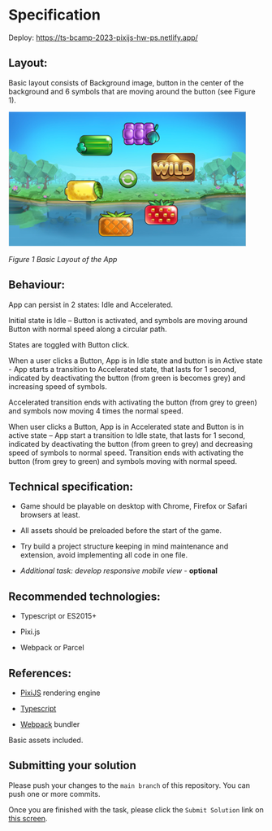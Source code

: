 
# Specification

Deploy: https://ts-bcamp-2023-pixijs-hw-ps.netlify.app/

## Layout:

Basic layout consists of Background image, button in the center of the background and 6 symbols that are moving around the button (see Figure 1).

![Screenshot](src/assets/sample/img.png)

*Figure 1 Basic Layout of the App*

## Behaviour:

App can persist in 2 states: Idle and Accelerated.

Initial state is Idle – Button is activated, and symbols are moving around Button with normal speed along a circular path.

States are toggled with Button click.

When a user clicks a Button, App is in Idle state and button is in Active state - App starts a transition to Accelerated state, that lasts for 1 second, indicated by deactivating the button (from green is becomes grey) and increasing speed of symbols.

Accelerated transition ends with activating the button (from grey to green) and symbols now moving 4 times the normal speed.

When user clicks a Button, App is in Accelerated state and Button is in active state – App start a transition to Idle state, that lasts for 1 second, indicated by deactivating the button (from green to grey) and decreasing speed of symbols to normal speed.
Transition ends with activating the button (from grey to green) and symbols moving with normal speed.

## Technical specification:

* Game should be playable on desktop with Chrome, Firefox or Safari browsers at least.

* All assets should be preloaded before the start of the game.

* Try build a project structure keeping in mind maintenance and extension, avoid implementing all code in one file.

*  _Additional task: develop responsive mobile view_ - **optional**

## Recommended technologies:

* Typescript or ES2015+

* Pixi.js

* Webpack or Parcel

## References:

* [PixiJS](https://www.pixijs.com/) rendering engine

* [Typescript](https://www.typescriptlang.org/)

* [Webpack](https://webpack.js.org/) bundler

  

Basic assets included.
## Submitting your solution

Please push your changes to the `main branch` of this repository. You can push one or more commits. <br>

Once you are finished with the task, please click the `Submit Solution` link on <a href="https://app.codescreen.com/candidate/3ed49abd-3505-4255-9816-ecb28ac07683" target="_blank">this screen</a>.
